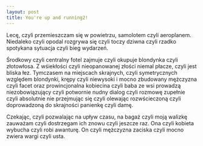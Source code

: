 ```yaml
---
layout: post
title: You're up and running2!
---
```


Lecę, czyli przemieszczam się w powietrzu, samolotem czyli aeroplanem. Niedaleko czyli opodal rozgrywa się czyli toczy
dziwna czyli rzadko spotykana sytuacja czyli bieg wydarzeń.

Środkowy czyli centralny fotel zajmuje czyli okupuje blondynka czyli złotowłosa. Z wśiekłości czyli nieopanowanej złości
niemal płacze, czyli jest bliska łez. Tymczasem na miejscach skrajnych, czyli symetrycznych względem blondynki, krępy
czyli niewysoki i mocno zbudowany mężczyzna czyli facet oraz prowincjonalna kobiecina czyli baba ze wsi prowadzą
niezobowiązujący czyli potwornie nudny dialog czyli rozmowę zupełnie czyli absolutnie nie przejmując się czyli olewając
rozwścieczoną czyli doprowadzoną do skrajności panienkę czyli damę.

Czekając, czyli pozwalając na upływ czasu, na bagaż czyli moją walizkę zauważam czyli dostrzegam ich znowu czyli jeszcze raz.
Ona czyli kobieta wybucha czyli robi awanturę. On czyli mężczyzna zaciska czyli mocno zwiera wargi czyli usta. 
